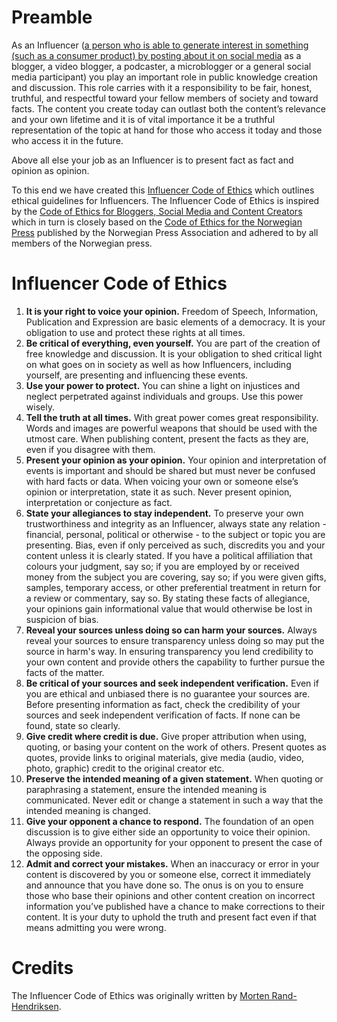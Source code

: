 # Preamble
As an Influencer ([a person who is able to generate interest in something (such as a consumer product) by posting about it on social media](https://www.merriam-webster.com/dictionary/influencer) as a blogger, a video blogger, a podcaster, a microblogger or a general social media participant) you play an important role in public knowledge creation and discussion. This role carries with it a responsibility to be fair, honest, truthful, and respectful toward your fellow members of society and toward facts. The content you create today can outlast both the content’s relevance and your own lifetime and it is of vital importance it be a truthful representation of the topic at hand for those who access it today and those who access it in the future. 

Above all else your job as an Influencer is to present fact as fact and opinion as opinion. 

To this end we have created this [Influencer Code of Ethics](https://github.com/mor10/influencercodeofethics) which outlines ethical guidelines for Influencers. The Influencer Code of Ethics is inspired by the [Code of Ethics for Bloggers, Social Media and Content Creators](https://github.com/mor10/codeofethics) which in turn is closely based on the [Code of Ethics for the Norwegian Press](https://presse.no/pfu/etiske-regler/vaer-varsom-plakaten/vvpl-engelsk/) published by the Norwegian Press Association and adhered to by all members of the Norwegian press.

# Influencer Code of Ethics
1. **It is your right to voice your opinion.** Freedom of Speech, Information, Publication and Expression are basic elements of a democracy. It is your obligation to use and protect these rights at all times.
2. **Be critical of everything, even yourself.** You are part of the creation of free knowledge and discussion. It is your obligation to shed critical light on what goes on in society as well as how Influencers, including yourself, are presenting and influencing these events.
3. **Use your power to protect.** You can shine a light on injustices and neglect perpetrated against individuals and groups. Use this power wisely.
4. **Tell the truth at all times.** With great power comes great responsibility. Words and images are powerful weapons that should be used with the utmost care. When publishing content, present the facts as they are, even if you disagree with them.
5. **Present your opinion as your opinion.** Your opinion and interpretation of events is important and should be shared but must never be confused with hard facts or data. When voicing your own or someone else’s opinion or interpretation, state it as such. Never present opinion, interpretation or conjecture as fact.
6. **State your allegiances to stay independent.** To preserve your own trustworthiness and integrity as an Influencer, always state any relation - financial, personal, political or otherwise - to the subject or topic you are presenting. Bias, even if only perceived as such, discredits you and your content unless it is clearly stated. If you have a political affiliation that colours your judgment, say so; if you are employed by or received money from the subject you are covering, say so; if you were given gifts, samples, temporary access, or other preferential treatment in return for a review or commentary, say so. By stating these facts of allegiance, your opinions gain informational value that would otherwise be lost in suspicion of bias.
7. **Reveal your sources unless doing so can harm your sources.** Always reveal your sources to ensure transparency unless doing so may put the source in harm's way. In ensuring transparency you lend credibility to your own content and provide others the capability to further pursue the facts of the matter.
8. **Be critical of your sources and seek independent verification.** Even if you are ethical and unbiased there is no guarantee your sources are. Before presenting information as fact, check the credibility of your sources and seek independent verification of facts. If none can be found, state so clearly.
9. **Give credit where credit is due.** Give proper attribution when using, quoting, or basing your content on the work of others. Present quotes as quotes, provide links to original materials, give media (audio, video, photo, graphic) credit to the original creator etc.
10. **Preserve the intended meaning of a given statement.** When quoting or paraphrasing a statement, ensure the intended meaning is communicated. Never edit or change a statement in such a way that the intended meaning is changed.
11. **Give your opponent a chance to respond.** The foundation of an open discussion is to give either side an opportunity to voice their opinion. Always provide an opportunity for your opponent to present the case of the opposing side.
12. **Admit and correct your mistakes.** When an inaccuracy or error in your content is discovered by you or someone else, correct it immediately and announce that you have done so. The onus is on you to ensure those who base their opinions and other content creation on incorrect information you’ve published have a chance to make corrections to their content. It is your duty to uphold the truth and present fact even if that means admitting you were wrong.

# Credits
The Influencer Code of Ethics was originally written by [Morten Rand-Hendriksen](https://mor10.com).
